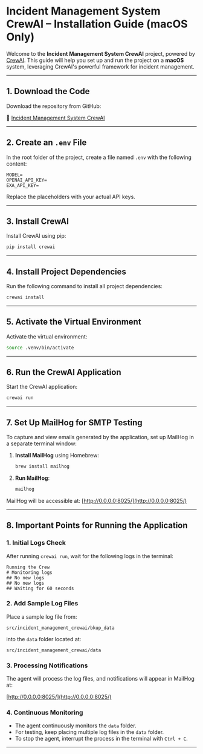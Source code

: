 # Incident Management System CrewAI – Installation Guide (macOS Only)

Welcome to the **Incident Management System CrewAI** project, powered by [CrewAI](https://crewai.com). 
This guide will help you set up and run the project on a **macOS** system, leveraging CrewAI's powerful framework for incident management.

---

## 1. Download the Code

Download the repository from GitHub:

🔗 [Incident Management System CrewAI](https://github.com/sayantan16/Incident-Management-System-CrewAI)

---

## 2. Create an `.env` File

In the root folder of the project, create a file named `.env` with the following content:

```plaintext
MODEL=
OPENAI_API_KEY=
EXA_API_KEY=
```

Replace the placeholders with your actual API keys.

---

## 3. Install CrewAI

Install CrewAI using pip:

```bash
pip install crewai
```

---

## 4. Install Project Dependencies

Run the following command to install all project dependencies:

```bash
crewai install
```

---

## 5. Activate the Virtual Environment

Activate the virtual environment:

```bash
source .venv/bin/activate
```

---

## 6. Run the CrewAI Application

Start the CrewAI application:

```bash
crewai run
```

---

## 7. Set Up MailHog for SMTP Testing

To capture and view emails generated by the application, set up MailHog in a separate terminal window:

1. **Install MailHog** using Homebrew:

   ```bash
   brew install mailhog
   ```

2. **Run MailHog**:

   ```bash
   mailhog
   ```

MailHog will be accessible at: [http://0.0.0.0:8025/](http://0.0.0.0:8025/)

---

## 8. Important Points for Running the Application

### 1. **Initial Logs Check**

After running `crewai run`, wait for the following logs in the terminal:

```plaintext
Running the Crew
# Monitoring logs
## No new logs
## No new logs
## Waiting for 60 seconds
```

### 2. **Add Sample Log Files**

Place a sample log file from:

```plaintext
src/incident_management_crewai/bkup_data
```

into the `data` folder located at:

```plaintext
src/incident_management_crewai/data
```

### 3. **Processing Notifications**

The agent will process the log files, and notifications will appear in MailHog at:

[http://0.0.0.0:8025/](http://0.0.0.0:8025/)

### 4. **Continuous Monitoring**

- The agent continuously monitors the `data` folder.
- For testing, keep placing multiple log files in the `data` folder.
- To stop the agent, interrupt the process in the terminal with `Ctrl + C`.

---
